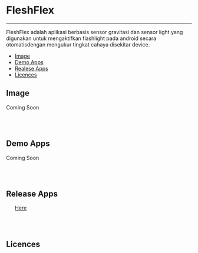 <h1>FleshFlex</h1>
<hr>
<p>FleshFlex adalah aplikasi berbasis sensor gravitasi dan sensor light yang digunakan untuk mengaktifkan flashlight pada android secara otomatisdengan mengukur tingkat cahaya disekitar device.</p>
<ul>
  <li><a href="#image">Image</a></li>
  <li><a href="#demo">Demo Apps</a></li>
  <li><a href="#release">Realese Apps</a></li>
  <li><a href="">Licences</a></li>
</ul>

<h2 id="image">Image</h2>
<p>Coming Soon</p>
<br><br>
<h2 id="demo">Demo Apps</h2>
<p>Coming Soon</p>
<br><br>
<h2 id="release">Release Apps</h2>
 <ul style="list-style-type: none;">
   <li><a href="https://github.com/NugrahAnggara/FashFlex/releases/tag/v1.0.0">Here</a></li>
 </ul>
<br><br>
<h2>Licences</h2>
